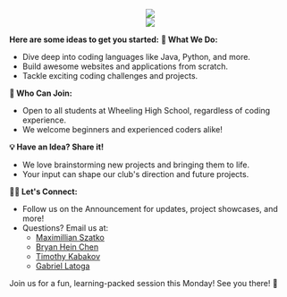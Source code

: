 <p align="center"> 
  <img src="https://readme-typing-svg.demolab.com?font=Fira+Code&pause=1000&random=false&width=435&lines=Hi%2C+We+Are+the+WHS+Computer+Science+Club."/> <br>
  <img src="https://readme-typing-svg.demolab.com?font=Fira+Code&pause=1000&random=false&width=435&lines=Come+to+Room+LC1+after+school+on+Monday+and+Wednesday." />
</p>

**Here are some ideas to get you started:**
**🚀 What We Do:**

- Dive deep into coding languages like Java, Python, and more.
- Build awesome websites and applications from scratch.
- Tackle exciting coding challenges and projects.

**👥 Who Can Join:**

- Open to all students at Wheeling High School, regardless of coding experience.
- We welcome beginners and experienced coders alike!

**💡 Have an Idea? Share it!**

- We love brainstorming new projects and bringing them to life.
- Your input can shape our club's direction and future projects.

**👩‍💻 Let's Connect:**

- Follow us on the Announcement for updates, project showcases, and more!
- Questions? Email us at:
  - [Maximillian Szatko](mailto:mszatko5291@stu.d214.org)
  - [Bryan Hein Chen](mailto:hthu4374@stu.d214.org)
  - [Timothy Kabakov](mailto:tkabakov5490@stu.d214.org)
  - [Gabriel Latoga](mailto:elatoga5428@stu.d214.org)

Join us for a fun, learning-packed session this Monday! See you there! 🎈
